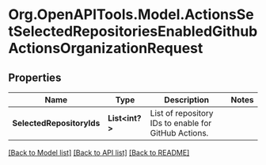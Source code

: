 # Org.OpenAPITools.Model.ActionsSetSelectedRepositoriesEnabledGithubActionsOrganizationRequest

## Properties

Name | Type | Description | Notes
------------ | ------------- | ------------- | -------------
**SelectedRepositoryIds** | **List<int?>** | List of repository IDs to enable for GitHub Actions. | 

[[Back to Model list]](../README.md#documentation-for-models) [[Back to API list]](../README.md#documentation-for-api-endpoints) [[Back to README]](../README.md)

